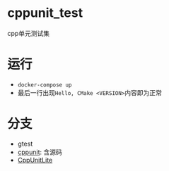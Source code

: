 # cppunit_test
cpp单元测试集

# 运行
* `docker-compose up`
* 最后一行出现`Hello, CMake <VERSION>`内容即为正常

# 分支
* gtest
* [cppunit](https://www.freedesktop.org/wiki/Software/cppunit/): 含源码
* [CppUnitLite](https://www.github.com/denleyhsiao/CppUnitLite)
